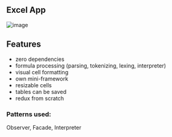 ## Excel App
![image](https://user-images.githubusercontent.com/44641890/109989519-3e6a4500-7d11-11eb-9f5b-2cc9ae9da1ee.jpg)


## Features

- zero dependencies
- formula processing (parsing, tokenizing, lexing, interpreter)
- visual cell formatting
- own mini-framework
- resizable cells
- tables can be saved
- redux from scratch


### Patterns used:
Observer, Facade, Interpreter
